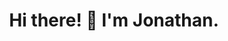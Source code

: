 <h1 align="center"> Hi there! 👋 I'm Jonathan.</h1>

<!--

<h3>About Me</h3>
[![Jonathan's GitHub stats](https://github-readme-stats.vercel.app/api?username=jonathanwestman&count_private=true&hide=stars,prs,issues,contribs)
](https://github.com/jonathanwestman)

**jonathanwestman/jonathanwestman** is a ✨ _special_ ✨ repository because its `README.md` (this file) appears on your GitHub profile.

Here are some ideas to get you started:

- 🔭 I’m currently working on ...
- 🌱 I’m currently learning ...
- 👯 I’m looking to collaborate on ...
- 🤔 I’m looking for help with ...
- 💬 Ask me about ...
- 📫 How to reach me: ...
- 😄 Pronouns: ...
- ⚡ Fun fact: ...
-->
